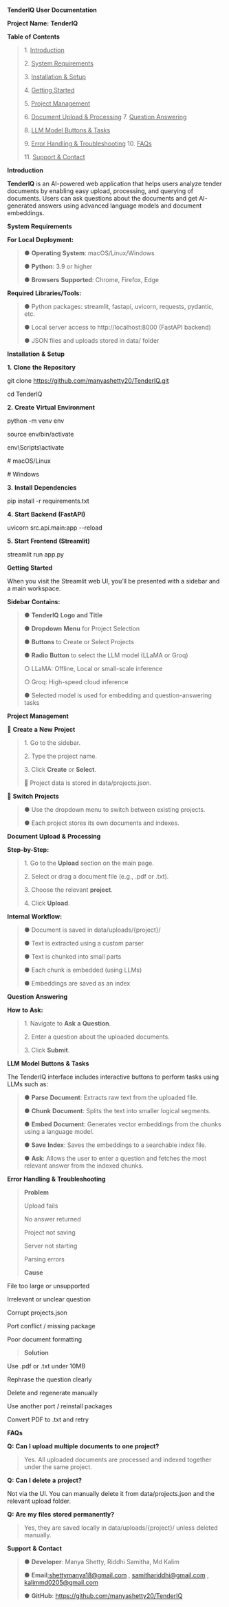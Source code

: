 **TenderIQ** **User** **Documentation**

**Project** **Name:** **TenderIQ**

**Table** **of** **Contents**

> 1\. <u>Introduction</u>
>
> 2\. <u>System Requirements</u> 
>
>3\. <u>Installation & Setup</u>
>
> 4\. <u>Getting Started</u>
>
> 5\. <u>Project Management</u>
>
> 6\. <u>Document Upload & Processing</u> 7. <u>Question Answering</u>
>
> 8\. <u>LLM Model Buttons & Tasks</u>
>
> 9\. <u>Error Handling & Troubleshooting</u> 10. <u>FAQs</u>
>
> 11\. <u>Support & Contact</u>

**Introduction**

**TenderIQ** is an AI-powered web application that helps users analyze
tender documents by enabling easy upload, processing, and querying of
documents. Users can ask questions about the documents and get
AI-generated answers using advanced language models and document
embeddings.

**System** **Requirements**

**For** **Local** **Deployment:**

> ● **Operating** **System**: macOS/Linux/Windows
>
> ● **Python**: 3.9 or higher
>
> ● **Browsers** **Supported**: Chrome, Firefox, Edge

**Required** **Libraries/Tools:**

> ● Python packages: streamlit, fastapi, uvicorn, requests, pydantic,
> etc.
>
> ● Local server access to http://localhost:8000 (FastAPI backend)
>
> ● JSON files and uploads stored in data/ folder

**Installation** **&** **Setup**

**1.** **Clone** **the** **Repository**

git clone https://github.com/manyashetty20/TenderIQ.git

cd TenderIQ

**2.** **Create** **Virtual** **Environment**

python -m venv env

source env/bin/activate

env\Scripts\activate

\# macOS/Linux

\# Windows

**3.** **Install** **Dependencies**

pip install -r requirements.txt

**4.** **Start** **Backend** **(FastAPI)**

uvicorn src.api.main:app --reload

**5.** **Start** **Frontend** **(Streamlit)**

streamlit run app.py

**Getting** **Started**

When you visit the Streamlit web UI, you’ll be presented with a sidebar
and a main workspace.

**Sidebar** **Contains:**

> ● **TenderIQ** **Logo** **and** **Title**
>
> ● **Dropdown** **Menu** for Project Selection
>
> ● **Buttons** to Create or Select Projects
>
> ● **Radio** **Button** to select the LLM model (LLaMA or Groq)
>
> ○ LLaMA: Offline, Local or small-scale inference
>
> ○ Groq: High-speed cloud inference
>
> ● Selected model is used for embedding and question-answering tasks

**Project** **Management**

🔹 **Create** **a** **New** **Project**

> 1\. Go to the sidebar.
>
> 2\. Type the project name.
>
> 3\. Click **Create** or **Select**.
>
> 📂 Project data is stored in data/projects.json.

🔹 **Switch** **Projects**

> ● Use the dropdown menu to switch between existing projects.
>
> ● Each project stores its own documents and indexes.

**Document** **Upload** **&** **Processing**

**Step-by-Step:**

> 1\. Go to the **Upload** section on the main page.
>
> 2\. Select or drag a document file (e.g., .pdf or .txt).
>
> 3\. Choose the relevant **project**.
>
> 4\. Click **Upload**.

**Internal** **Workflow:**

> ● Document is saved in data/uploads/{project}/
>
> ● Text is extracted using a custom parser
>
> ● Text is chunked into small parts
>
> ● Each chunk is embedded (using LLMs)
>
> ● Embeddings are saved as an index

**Question** **Answering**

**How** **to** **Ask:**

> 1\. Navigate to **Ask** **a** **Question**.
>
> 2\. Enter a question about the uploaded documents.
>
> 3\. Click **Submit**.

**LLM** **Model** **Buttons** **&** **Tasks**

The TenderIQ interface includes interactive buttons to perform tasks
using LLMs such as:

> ● **Parse** **Document**: Extracts raw text from the uploaded file.
>
> ● **Chunk** **Document**: Splits the text into smaller logical
> segments.
>
> ● **Embed** **Document**: Generates vector embeddings from the chunks
> using a language model.
>
> ● **Save** **Index**: Saves the embeddings to a searchable index file.
>
> ● **Ask**: Allows the user to enter a question and fetches the most
> relevant answer from the indexed chunks.

**Error** **Handling** **&** **Troubleshooting**

> **Problem**
>
> Upload fails
>
> No answer returned
>
> Project not saving
>
> Server not starting
>
> Parsing errors
>
> **Cause**

File too large or unsupported

Irrelevant or unclear question

Corrupt projects.json

Port conflict / missing package

Poor document formatting

> **Solution**

Use .pdf or .txt under 10MB

Rephrase the question clearly

Delete and regenerate manually

Use another port / reinstall packages

Convert PDF to .txt and retry

**FAQs**

**Q:** **Can** **I** **upload** **multiple** **documents** **to**
**one** **project?**

> Yes. All uploaded documents are processed and indexed together under
> the same project.

**Q:** **Can** **I** **delete** **a** **project?**

Not via the UI. You can manually delete it from data/projects.json and
the relevant upload folder.

**Q:** **Are** **my** **files** **stored** **permanently?**

> Yes, they are saved locally in data/uploads/{project}/ unless deleted
> manually.

**Support** **&** **Contact**

> ● **Developer**: Manya Shetty, Riddhi Samitha, Md Kalim
>
> ●
> **Email**<u>:</u>[<u>shettymanya18@gmail.com</u>](mailto:shettymanya18@gmail.com)
> , [<u>samithariddhi@gmail.com</u>](mailto:samithariddhi@gmail.com) ,
> [<u>kalimmd0205@gmail.com</u>](mailto:kalimmd0205@gmail.com)
>
> ● **GitHub**:
> [<u>https://github.com/manyashetty20/TenderIQ</u>](https://github.com/manyashetty20/TenderIQ)
